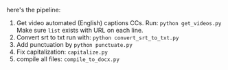 
here's the pipeline:

1. Get video automated (English) captions CCs. Run:
```python get_videos.py```
Make sure `list` exists with URL on each line.
2. Convert srt to txt run with:
```python convert_srt_to_txt.py```
3. Add punctuation by
```python punctuate.py```
4. Fix capitalization:
```capitalize.py```
5. compile all files:
```compile_to_docx.py```
